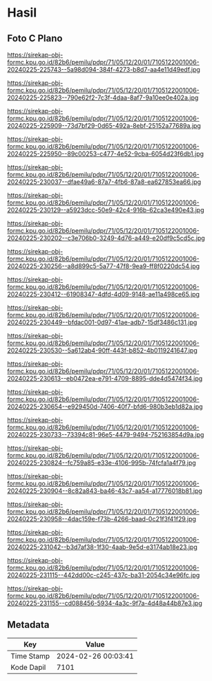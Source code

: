 # Hasil

## Foto C Plano

https://sirekap-obj-formc.kpu.go.id/82b6/pemilu/pdpr/71/05/12/20/01/7105122001006-20240225-225743--5a98d094-384f-4273-b8d7-aa4e11d49edf.jpg

https://sirekap-obj-formc.kpu.go.id/82b6/pemilu/pdpr/71/05/12/20/01/7105122001006-20240225-225823--790e62f2-7c3f-4daa-8af7-9a10ee0e402a.jpg

https://sirekap-obj-formc.kpu.go.id/82b6/pemilu/pdpr/71/05/12/20/01/7105122001006-20240225-225909--73d7bf29-0d65-492a-8ebf-25152a77689a.jpg

https://sirekap-obj-formc.kpu.go.id/82b6/pemilu/pdpr/71/05/12/20/01/7105122001006-20240225-225950--89c00253-c477-4e52-9cba-6054d23f6db1.jpg

https://sirekap-obj-formc.kpu.go.id/82b6/pemilu/pdpr/71/05/12/20/01/7105122001006-20240225-230037--dfae49a6-87a7-4fb6-87a8-ea627853ea66.jpg

https://sirekap-obj-formc.kpu.go.id/82b6/pemilu/pdpr/71/05/12/20/01/7105122001006-20240225-230129--a5923dcc-50e9-42c4-916b-62ca3e490e43.jpg

https://sirekap-obj-formc.kpu.go.id/82b6/pemilu/pdpr/71/05/12/20/01/7105122001006-20240225-230202--c3e706b0-3249-4d76-a449-e20df9c5cd5c.jpg

https://sirekap-obj-formc.kpu.go.id/82b6/pemilu/pdpr/71/05/12/20/01/7105122001006-20240225-230256--a8d899c5-5a77-47f8-9ea9-ff8f0220dc54.jpg

https://sirekap-obj-formc.kpu.go.id/82b6/pemilu/pdpr/71/05/12/20/01/7105122001006-20240225-230412--61908347-4dfd-4d09-9148-ae11a498ce65.jpg

https://sirekap-obj-formc.kpu.go.id/82b6/pemilu/pdpr/71/05/12/20/01/7105122001006-20240225-230449--bfdac001-0d97-41ae-adb7-15df3486c131.jpg

https://sirekap-obj-formc.kpu.go.id/82b6/pemilu/pdpr/71/05/12/20/01/7105122001006-20240225-230530--5a612ab4-90ff-443f-b852-4b0119241647.jpg

https://sirekap-obj-formc.kpu.go.id/82b6/pemilu/pdpr/71/05/12/20/01/7105122001006-20240225-230613--eb0472ea-e791-4709-8895-dde4d5474f34.jpg

https://sirekap-obj-formc.kpu.go.id/82b6/pemilu/pdpr/71/05/12/20/01/7105122001006-20240225-230654--e929450d-7406-40f7-bfd6-980b3eb1d82a.jpg

https://sirekap-obj-formc.kpu.go.id/82b6/pemilu/pdpr/71/05/12/20/01/7105122001006-20240225-230733--73394c81-96e5-4479-9494-752163854d9a.jpg

https://sirekap-obj-formc.kpu.go.id/82b6/pemilu/pdpr/71/05/12/20/01/7105122001006-20240225-230824--fc759a85-e33e-4106-995b-74fcfa1a4f79.jpg

https://sirekap-obj-formc.kpu.go.id/82b6/pemilu/pdpr/71/05/12/20/01/7105122001006-20240225-230904--8c82a843-ba46-43c7-aa54-a17776018b81.jpg

https://sirekap-obj-formc.kpu.go.id/82b6/pemilu/pdpr/71/05/12/20/01/7105122001006-20240225-230958--4dac159e-f73b-4266-baad-0c21f3f41f29.jpg

https://sirekap-obj-formc.kpu.go.id/82b6/pemilu/pdpr/71/05/12/20/01/7105122001006-20240225-231042--b3d7af38-1f30-4aab-9e5d-e3174ab18e23.jpg

https://sirekap-obj-formc.kpu.go.id/82b6/pemilu/pdpr/71/05/12/20/01/7105122001006-20240225-231115--442dd00c-c245-437c-ba31-2054c34e96fc.jpg

https://sirekap-obj-formc.kpu.go.id/82b6/pemilu/pdpr/71/05/12/20/01/7105122001006-20240225-231155--cd088456-5934-4a3c-9f7a-4d48a44b87e3.jpg


## Metadata

| Key        | Value               |
| ---------- | ------------------- |
| Time Stamp | 2024-02-26 00:03:41 |
| Kode Dapil | 7101                |



